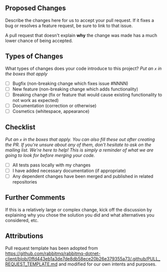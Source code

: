 ## Proposed Changes

Describe the changes here for us to accept your pull request. If it fixes a bug or
resolves a feature request, be sure to link to that issue.

A pull request that doesn't explain **why** the change was made has a much
lower chance of being accepted.

## Types of Changes

What types of changes does your code introduce to this project?
_Put an `x` in the boxes that apply_

- [ ] Bugfix (non-breaking change which fixes issue #NNNN)
- [ ] New feature (non-breaking change which adds functionality)
- [ ] Breaking change (fix or feature that would cause existing functionality to not work as expected)
- [ ] Documentation (correction or otherwise)
- [ ] Cosmetics (whitespace, appearance)

## Checklist

_Put an `x` in the boxes that apply. You can also fill these out after creating
the PR. If you're unsure about any of them, don't hesitate to ask on the
mailing list. We're here to help! This is simply a reminder of what we are
going to look for before merging your code._

- [ ] All tests pass locally with my changes
- [ ] I have added necessary documentation (if appropriate)
- [ ] Any dependent changes have been merged and published in related repositories

## Further Comments

If this is a relatively large or complex change, kick off the discussion by
explaining why you chose the solution you did and what alternatives you
considered, etc.

## Attributions
Pull request template has been adopted from https://github.com/rabbitmq/rabbitmq-dotnet-client/blob/0ffd443eb1a3de7de8db58ece20b26e379355a73/.github/PULL_REQUEST_TEMPLATE.md
and modified for our own intents and purposes.
